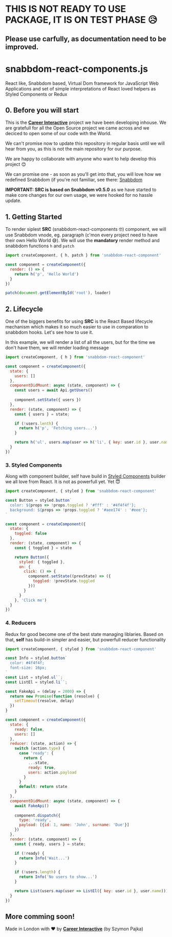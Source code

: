 # THIS IS NOT READY TO USE PACKAGE, IT IS ON TEST PHASE 😥 
## Please use carfully, as documentation need to be improved.

# snabbdom-react-components.js
React like, Snabbdom based, Virtual Dom framework for JavaScript Web Applications and set of simple interpretations of React loved helpers as Styled Components or Redux

## 0. Before you will start
This is the [**Career Interactive**](https://careerinteractive.org) project we have been developing inhouse. We are gratefull for all the Open Source project we came across and we deciced to open some of our code with the World.

We can't promise now to update this repository in regular basis until we will hear from you, as this is not the main repository for our purpose.

We are happy to collaborate with anyone who want to help develop this project 😊

We can promise one - as soon as you'll get into that, you will love how we redefined Snabbdom (if you're not familiar, see there: [Snabbdom](https://github.com/snabbdom/snabbdom)

**IMPORTANT: SRC is based on Snabbdom v0.5.0** as we have started to make core changes for our own usage, we were hooked for no hassle update.

## 1. Getting Started
To render siplest **SRC** (snabbdom-react-components 🤓) component, we will use Snabbdom vnode, eg. paragraph (c'mon every project need to have their own Hello World 😅). We will use the **mandatory** render method and snabbdom functions `h` and `patch`

```javascript
import createComponent, { h, patch } from 'snabbdom-react-component'

const component = createComponent({
  render: () => {
    return h('p', 'Hello World')
  }
})

patch(document.getElementById('root'), loader)
```

## 2. Lifecycle
One of the biggers benefits for using **SRC** is the React Based lifecycle mechanism which makes it so much easier to use in comparation to snabbdom hooks. Let's see how to use it. 

In this example, we will render a list of all the users, but for the time we don't have them, we will render loading message

```javascript
import createComponent, { h } from 'snabbdom-react-component'

const component = createComponent({
  state: {
    users: []
  },
  componentDidMount: async (state, component) => {
    const users = await Api.getUsers()
    
    component.setState({ users })
  },
  render: (state, component) => {
    const { users } = state;

    if (!users.lenth) {
      return h('p', 'Fetching users...')
    }

    return h('ul', users.map(user => h('li', { key: user.id }, user.name)))
  }
})
```

### 3. Styled Components
Along with component builder, self have build in [Styled Components](https://styled-components.com) builder we all love from React. It is not as powerfull yet. Yet 😇

```javascript
import createComponent, { styled } from 'snabbdom-react-component'

const Button = styled.button`
  color: ${props => !props.toggled ? '#fff' : '#4f4f4f'};
  background: ${props => !props.toggled ? '#aee174' : '#eee'};
`

const component = createComponent({
  state: {
    toggled: false
  },
  render: (state, component) => {
    const { toggled } = state

    return Button({
      styled: { toggled },
      on: {
        click: () => {
          component.setState((prevState) => ({
            toggled: !prevState.toggled
          }))
        }
      }
    }, 'Click me')
  }
})
```

### 4. Reducers
Redux for good become one of the best state managing liblaries. Based on that, **self** has build-in simpler and easier, but powerfull reducer functionality

```javascript
import createComponent, { styled } from 'snabbdom-react-component'

const Info = styled.button`
  color: #4f4f4f;
  font-size: 16px;
`
const List = styled.ul``;
const ListEl = styled.li``;

const FakeApi = (delay = 2000) => {
  return new Promise(function (resolve) {
    setTimeout(resolve, delay)
  })
}

const component = createComponent({
  state: {
    ready: false,
    users: []
  },
  reducer: (state, action) => {
    switch (action.type) {
      case 'ready': {
        return {
          ...state,
          ready: true,
          users: action.payload
        }
      }
      default: return state
    }
  },
  componentDidMount: async (state, component) => {
    await FakeApi()
    
    component.dispatch({ 
      type: 'ready',
      payload: [{id: 1, name: 'John', surname: 'Due'}]
    })
  },
  render: (state, component) => {
    const { ready, users } = state;

    if (!ready) {
      return Info('Wait...')
    }

    if (!users.length) {
      return Info('No users to show...')
    }

    return List(users.map(user => ListEl({ key: user.id }, user.name)))
  }
})
```

## More comming soon!

Made in London with ❤️ by [**Career Interactive**](https://careerinteractive.org) (by Szymon Pajka)